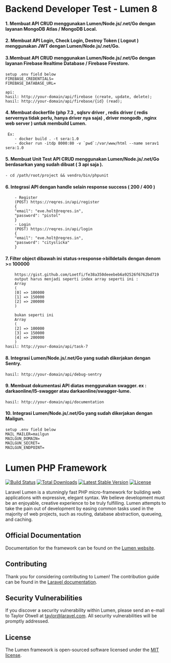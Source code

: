 # Backend Developer Test - Lumen 8

#### 1. Membuat API CRUD menggunakan Lumen/Node.js/.net/Go dengan layanan MongoDB Atlas / MongoDB Local.
#### 2. Membuat API Login, Check Login, Destroy Token ( Logout ) menggunakan JWT dengan Lumen/Node.js/.net/Go.
#### 3.Membuat API CRUD menggunakan Lumen/Node.js/.net/Go dengan layanan Firebase Realtime Database / Firebase Firestore.
    setup .env field below
    FIREBASE_CREDENTIALS=
    FIREBASE_DATABASE_URL=
    
    api:
    hasil: http://your-domain/api/firebase (create, update, delete);
    hasil: http://your-domain/api/firebase/{id} (read);
#### 4. Membuat dockerfile (php 7.3 , sqlsrv driver , redis driver ( redis servernya tidak perlu, hanya driver nya saja) , driver mongodb , nginx web server ) untuk membuild Lumen.
     Ex: 
        - docker build . -t sera:1.0 
        - docker run -itdp 8000:80 -v `pwd`:/var/www/html --name serav1 sera:1.0
#### 5. Membuat Unit Test API CRUD menggunakan Lumen/Node.js/.net/Go berdasarkan yang sudah dibuat ( 3 api saja ).
    - cd /path/root/project && vendro/bin/phpunit
#### 6. Integrasi API dengan handle selain response success ( 200 / 400 )
        - Register
        (POST) https://reqres.in/api/register
        {
        "email": "eve.holt@reqres.in",
        "password": "pistol"
        }
        - Login
        (POST) https://reqres.in/api/login
        {
        "email": "eve.holt@reqres.in",
        "password": "cityslicka"
        }

#### 7. Filter object dibawah ini status->response->billdetails dengan denom >= 100000
        https://gist.github.com/Loetfi/fe38a350deeebeb6a92526f6762bd719
        output harus menjadi seperti index array seperti ini :
        Array
        (
        [0] => 100000
        [1] => 150000
        [2] => 200000
        )

        bukan seperti ini
        Array
        (
        [2] => 100000
        [3] => 150000
        [4] => 200000
        )
    hasil: http://your-domain/api/task-7
#### 8. Integrasi Lumen/Node.js/.net/Go yang sudah dikerjakan dengan Sentry.
    
    hasil: http://your-domain/api/debug-sentry
#### 9. Membuat dokumentasi API diatas menggunakan swagger. ex : darkaonline/l5-swagger atau darkaonline/swagger-lume.
    hasil: http://your-domain/api/documentation
#### 10. Integrasi Lumen/Node.js/.net/Go yang sudah dikerjakan dengan Mailgun.
    setup .env field below
    MAIL_MAILER=mailgun
    MAILGUN_DOMAIN=
    MAILGUN_SECRET=
    MAILGUN_ENDPOINT=

# Lumen PHP Framework

[![Build Status](https://travis-ci.org/laravel/lumen-framework.svg)](https://travis-ci.org/laravel/lumen-framework)
[![Total Downloads](https://img.shields.io/packagist/dt/laravel/framework)](https://packagist.org/packages/laravel/lumen-framework)
[![Latest Stable Version](https://img.shields.io/packagist/v/laravel/framework)](https://packagist.org/packages/laravel/lumen-framework)
[![License](https://img.shields.io/packagist/l/laravel/framework)](https://packagist.org/packages/laravel/lumen-framework)

Laravel Lumen is a stunningly fast PHP micro-framework for building web applications with expressive, elegant syntax. We believe development must be an enjoyable, creative experience to be truly fulfilling. Lumen attempts to take the pain out of development by easing common tasks used in the majority of web projects, such as routing, database abstraction, queueing, and caching.

## Official Documentation

Documentation for the framework can be found on the [Lumen website](https://lumen.laravel.com/docs).

## Contributing

Thank you for considering contributing to Lumen! The contribution guide can be found in the [Laravel documentation](https://laravel.com/docs/contributions).

## Security Vulnerabilities

If you discover a security vulnerability within Lumen, please send an e-mail to Taylor Otwell at taylor@laravel.com. All security vulnerabilities will be promptly addressed.

## License

The Lumen framework is open-sourced software licensed under the [MIT license](https://opensource.org/licenses/MIT).

